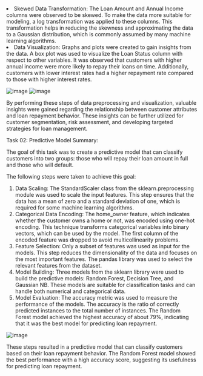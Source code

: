 <p align='center'>
  <img width = '300' heigth='300 ![image](https://github.com/ShubhamSingh-9/Lloyds-Bank/assets/111279439/238c0e57-fbbe-4fac-b95e-398a58aaaafd)>
</p>                             


Lloyds Bank StepUp Challenge

Task 01: Data Strategy – Customer Profiling

1) Data Loading: The input data contained columns such as Customer ID, Annual Income, Interest Rate, Tenure of EMI, Ownership Type of the house, and Loan Status (whether they paid the loan or defaulted).
2) Handling Missing Values: The missing values in the data were imputed based on the data type. For numerical features like Annual Income and Interest Rate, the missing values were replaced with the mean of the respective columns. For categorical features like Ownership Type, the missing values were replaced with the mode.
3) Outlier Detection: Outliers were identified using the Interquartile Range (IQR) method. The data points lying outside the range of 1.5 times the IQR were considered outliers and removed from the dataset. This step helps in removing extreme values that might affect the model's performance.
4) Skewed Data Transformation: The Loan Amount and Annual Income columns were observed to be skewed. To make the data more suitable for modeling, a log transformation was applied to these columns. This transformation helps in reducing the skewness and approximating the data to a Gaussian distribution, which is commonly assumed by many machine learning algorithms.
5) Data Visualization: Graphs and plots were created to gain insights from the data. A box plot was used to visualize the Loan Status column with respect to other variables. It was observed that customers with higher annual income were more likely to repay their loans on time. Additionally, customers with lower interest rates had a higher repayment rate compared to those with higher interest rates.

![image](https://github.com/ShubhamSingh-9/Lloyds-Bank/assets/111279439/b2b77076-a521-4f91-9329-161b2d81c29d)   ![image](https://github.com/ShubhamSingh-9/Lloyds-Bank/assets/111279439/5b8f42b2-d8a2-4254-afd4-b19f0b70e0f7)



By performing these steps of data preprocessing and visualization, valuable insights were gained regarding the relationship between customer attributes and loan repayment behavior. These insights can be further utilized for customer segmentation, risk assessment, and developing targeted strategies for loan management.

Task 02: Predictive Model Summary:

The goal of this task was to create a predictive model that can classify customers into two groups: those who will repay their loan amount in full and those who will default. 

The following steps were taken to achieve this goal:
1) Data Scaling: The StandardScaler class from the sklearn.preprocessing module was used to scale the input features. This step ensures that the data has a mean of zero and a standard deviation of one, which is required for some machine learning algorithms.
2) Categorical Data Encoding: The home_owner feature, which indicates whether the customer owns a home or not, was encoded using one-hot encoding. This technique transforms categorical variables into binary vectors, which can be used by the model. The first column of the encoded feature was dropped to avoid multicollinearity problems.
3) Feature Selection: Only a subset of features was used as input for the models. This step reduces the dimensionality of the data and focuses on the most important features. The pandas library was used to select the relevant features from the dataset.
4) Model Building: Three models from the sklearn library were used to build the predictive models: Random Forest, Decision Tree, and Gaussian NB. These models are suitable for classification tasks and can handle both numerical and categorical data.
5) Model Evaluation: The accuracy metric was used to measure the performance of the models. The accuracy is the ratio of correctly predicted instances to the total number of instances. The Random Forest model achieved the highest accuracy of about 79%, indicating that it was the best model for predicting loan repayment.

![image](https://github.com/ShubhamSingh-9/Lloyds-Bank/assets/111279439/43df5569-a427-46b0-a42f-65608f5a2a3f)


These steps resulted in a predictive model that can classify customers based on their loan repayment behavior. The Random Forest model showed the best performance with a high accuracy score, suggesting its usefulness for predicting loan repayment.

